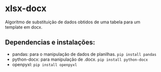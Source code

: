 # xlsx-docx
Algoritmo de substituição de dados obtidos de uma tabela para um template em docx.

## Dependencias e instalações:
- pandas: para o manipulação de dados de planilhas. ```pip install pandas```
- python-docx: para manipulação de .docx. ```pip install python-docx```
- openpyxl: ```pip install openpyxl```
